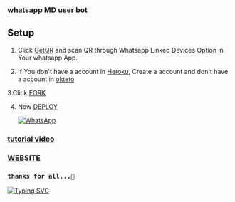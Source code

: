 ### whatsapp MD user bot

## Setup

1. Click [GetQR](http://replit.com/@AlphaXteam/Alpha-X-MD-Bot-QR) and scan QR through Whatsapp Linked Devices Option in Your whatsapp App.

2. If You don't have a account in [Heroku](https://signup.heroku.com/), Create a account and don't have a account in [okteto](http://cloud.okteto.com)

3.Click [FORK](SL-Alpha-X-Team/Alpha-X-MD-Bot-Installer) 

4. Now [DEPLOY](http://heroku.com/deploy?template=https://github.com/SL-Alpha-X-Team/Alpha-X-MD-Bot-Installer)


      <a href="https://chat.whatsapp.com/ItIRSBUMN9t2lQzCpfAKWt"><img alt="WhatsApp" src="https://img.shields.io/badge/-Whatsapp%20Group-lightgrey?style=for-the-badge&logo=whatsapp&logoColor=purple"/></a>
     
### [tutorial video](http://t.me/SL_AlphaX_Team/19)

  ### [WEBSITE](http://alpha-x.ml) 

    
   
   ### `thanks for all...💞`
    
     
     
[![Typing SVG](https://readme-typing-svg.herokuapp.com?font=Rockstar-ExtraBold&color=FF00FF&lines=ALPHA+X+MD+bot+by+Alpha-X-team)](https://git.io/typing-svg)


 
     



